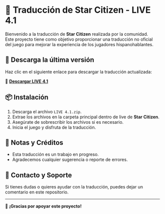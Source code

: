 # 📜 Traducción de Star Citizen - LIVE 4.1

Bienvenido a la traducción de **Star Citizen** realizada por la comunidad.  
Este proyecto tiene como objetivo proporcionar una traducción no oficial del juego para mejorar la experiencia de los jugadores hispanohablantes.  

## 🔽 Descarga la última versión

Haz clic en el siguiente enlace para descargar la traducción actualizada:  

🔗 **[Descargar LIVE 4.1](https://github.com/SrBrutalz/Traduccion-sc/raw/main/Live_4.1.zip)**  

## 📦 Instalación

1. Descarga el archivo `LIVE 4.1.zip`.  
2. Extrae los archivos en la carpeta principal dentro de live de **Star Citizen**.  
3. Asegúrate de sobrescribir los archivos si es necesario.  
4. Inicia el juego y disfruta de la traducción.  

## 📢 Notas y Créditos

- Esta traducción es un trabajo en progreso.  
- Agradecemos cualquier sugerencia o reporte de errores.  

## 📌 Contacto y Soporte

Si tienes dudas o quieres ayudar con la traducción, puedes dejar un comentario en este repositorio.  

---

🚀 **¡Gracias por apoyar este proyecto!**  

